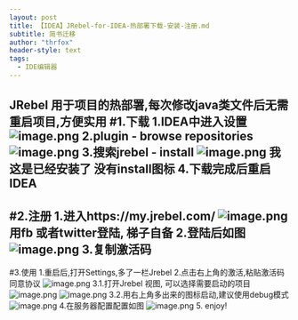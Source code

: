 ```yaml
---
layout: post
title: 【IDEA】JRebel-for-IDEA-热部署下载-安装-注册.md
subtitle: 简书迁移
author: "thrfox"
header-style: text
tags:
  - IDE编辑器
---
```


JRebel 用于项目的热部署,每次修改java类文件后无需重启项目,方便实用
#1.下载
1.IDEA中进入设置
![image.png](http://upload-images.jianshu.io/upload_images/8222680-b8a5c6c0cc043872.png?imageMogr2/auto-orient/strip%7CimageView2/2/w/1240)
2.plugin - browse repositories
![image.png](http://upload-images.jianshu.io/upload_images/8222680-04a717f3ca95883b.png?imageMogr2/auto-orient/strip%7CimageView2/2/w/1240)
3.搜索jrebel - install
![image.png](http://upload-images.jianshu.io/upload_images/8222680-8759b5d3988bee38.png?imageMogr2/auto-orient/strip%7CimageView2/2/w/1240)
我这是已经安装了 没有install图标
4.下载完成后重启IDEA
-------------------------------------------------
#2.注册
1.进入https://my.jrebel.com/
![image.png](http://upload-images.jianshu.io/upload_images/8222680-531b915ee1ed3cff.png?imageMogr2/auto-orient/strip%7CimageView2/2/w/1240)
用fb 或者twitter登陆, 梯子自备
2.登陆后如图
![image.png](http://upload-images.jianshu.io/upload_images/8222680-8dec2f3f4b4f529a.png?imageMogr2/auto-orient/strip%7CimageView2/2/w/1240)
3.复制激活码
---------------------------------------------
#3.使用
1.重启后,打开Settings,多了一栏Jrebel
2.点击右上角的激活,粘贴激活码 同意协议
![image.png](http://upload-images.jianshu.io/upload_images/8222680-06c865e6aa96b3b0.png?imageMogr2/auto-orient/strip%7CimageView2/2/w/1240)
3.1.打开Jrebel 视图, 可以选择需要启动的项目
![image.png](http://upload-images.jianshu.io/upload_images/8222680-a19a3c1c29d26769.png?imageMogr2/auto-orient/strip%7CimageView2/2/w/1240)
![image.png](http://upload-images.jianshu.io/upload_images/8222680-8e0ff6ab91461693.png?imageMogr2/auto-orient/strip%7CimageView2/2/w/1240)
3.2.用右上角多出来的图标启动,建议使用debug模式
![image.png](http://upload-images.jianshu.io/upload_images/8222680-16cae06a4bdd8eba.png?imageMogr2/auto-orient/strip%7CimageView2/2/w/1240)
4.在服务器配置配置如图
![image.png](http://upload-images.jianshu.io/upload_images/8222680-2a66979ae74f174d.png?imageMogr2/auto-orient/strip%7CimageView2/2/w/1240)
5. enjoy!










